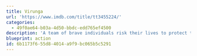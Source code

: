 ```yaml
---
title: Virunga
url: 'https://www.imdb.com/title/tt3455224/'
categories:
  - 49f0ae64-b03a-4d50-bbdc-edd765ef4500
description: 'A team of brave individuals risk their lives to protect the last mountain gorillas.'
blueprint: action
id: 6b1173f6-55d8-4014-a9f9-bc065b5c5291
---
```

